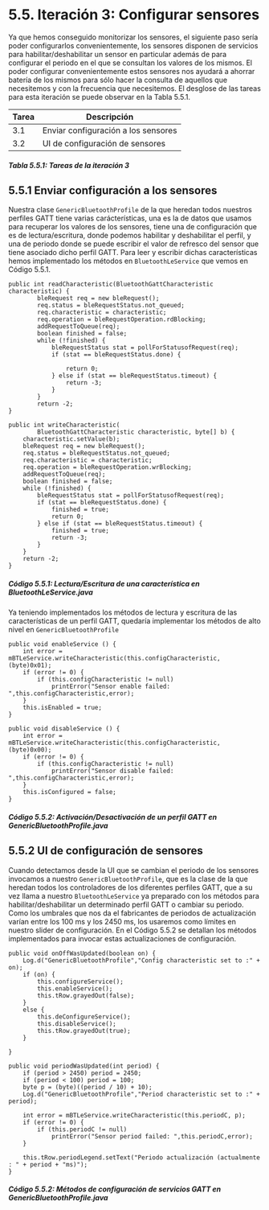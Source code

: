# 5.5. Iteración 3: Configurar sensores

Ya que hemos conseguido monitorizar los sensores, el siguiente paso sería poder configurarlos convenientemente, los sensores disponen de servicios para habilitar/deshabilitar un sensor en particular además de para configurar el periodo en el que se consultan los valores de los mismos. El poder configurar convenientemente estos sensores nos ayudará a ahorrar batería de los mismos para sólo hacer la consulta de aquellos que necesitemos y con la frecuencia que necesitemos. El desglose de las tareas para esta iteración se puede observar en la Tabla 5.5.1.

| Tarea | Descripción |
| -- | -- |
| 3.1 | Enviar configuración a los sensores |
| 3.2 | UI de configuración de sensores |
##### *Tabla 5.5.1: Tareas de la iteración 3* 


## 5.5.1 Enviar configuración a los sensores

Nuestra clase ```GenericBluetoothProfile``` de la que heredan todos nuestros perfiles GATT tiene varias carácterísticas, una es la de datos que usamos para recuperar los valores de los sensores, tiene una de configuración que es de lectura/escritura, donde podemos habilitar y deshabilitar el perfil, y una de periodo donde se puede escribir el valor de refresco del sensor que tiene asociado dicho perfil GATT. Para leer y escribir dichas características hemos implementado los métodos en ```BluetoothLeService``` que vemos en Código 5.5.1.

```
public int readCharacteristic(BluetoothGattCharacteristic characteristic) {
        bleRequest req = new bleRequest();
        req.status = bleRequestStatus.not_queued;
        req.characteristic = characteristic;
        req.operation = bleRequestOperation.rdBlocking;
        addRequestToQueue(req);
        boolean finished = false;
        while (!finished) {
            bleRequestStatus stat = pollForStatusofRequest(req);
            if (stat == bleRequestStatus.done) {
                
                return 0;
            } else if (stat == bleRequestStatus.timeout) {
                return -3;
            }
        }
        return -2;
}

public int writeCharacteristic(
	    BluetoothGattCharacteristic characteristic, byte[] b) {
    characteristic.setValue(b);
    bleRequest req = new bleRequest();
    req.status = bleRequestStatus.not_queued;
    req.characteristic = characteristic;
    req.operation = bleRequestOperation.wrBlocking;
    addRequestToQueue(req);
    boolean finished = false;
    while (!finished) {
        bleRequestStatus stat = pollForStatusofRequest(req);
        if (stat == bleRequestStatus.done) {
            finished = true;
            return 0;
        } else if (stat == bleRequestStatus.timeout) {
            finished = true;
            return -3;
        }
    }
    return -2;
}
```
##### *Código 5.5.1: Lectura/Escritura de una característica en BluetoothLeService.java*

Ya teniendo implementados los métodos de lectura y escritura de las características de un perfil GATT, quedaría implementar los métodos de alto nivel en ```GenericBluetoothProfile``` 

```
public void enableService () {
    int error = mBTLeService.writeCharacteristic(this.configCharacteristic, (byte)0x01);
    if (error != 0) {
        if (this.configCharacteristic != null)
            printError("Sensor enable failed: ",this.configCharacteristic,error);
    }
    this.isEnabled = true;
}

public void disableService () {
    int error = mBTLeService.writeCharacteristic(this.configCharacteristic, (byte)0x00);
    if (error != 0) {
        if (this.configCharacteristic != null)
            printError("Sensor disable failed: ",this.configCharacteristic,error);
    }
    this.isConfigured = false;
}
```
##### *Código 5.5.2: Activación/Desactivación de un perfil GATT en GenericBluetoothProfile.java*

## 5.5.2 UI de configuración de sensores


Cuando detectamos desde la UI que se cambian el periodo de los sensores invocamos a nuestro ```GenericBluetoothProfile```, que es la clase de la que heredan todos los controladores de los diferentes perfiles GATT, que a su vez llama a nuestro ```BluetoothLeService``` ya preparado con los métodos para habilitar/deshabilitar un determinado perfil GATT o cambiar su periodo. Como los umbrales que nos da el fabricantes de periodos de actualización varían entre los 100 ms y los 2450 ms, los usaremos como límites en nuestro slider de configuración. En el Código 5.5.2 se detallan los métodos implementados para invocar estas actualizaciones de configuración.

```
public void onOffWasUpdated(boolean on) {
	Log.d("GenericBluetoothProfile","Config characteristic set to :" + on);
	if (on) {
		this.configureService();
		this.enableService();
		this.tRow.grayedOut(false);
	}
	else {
		this.deConfigureService();
		this.disableService();
		this.tRow.grayedOut(true);
	}
	
}

public void periodWasUpdated(int period) {
	if (period > 2450) period = 2450; 
	if (period < 100) period = 100;
	byte p = (byte)((period / 10) + 10);
	Log.d("GenericBluetoothProfile","Period characteristic set to :" + period);
   
    int error = mBTLeService.writeCharacteristic(this.periodC, p);
    if (error != 0) {
        if (this.periodC != null)
            printError("Sensor period failed: ",this.periodC,error);
    }
    
	this.tRow.periodLegend.setText("Periodo actualización (actualmente : " + period + "ms)");
}
```
##### *Código 5.5.2: Métodos de configuración de servicios GATT en GenericBluetoothProfile.java*